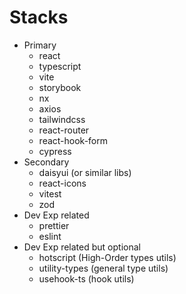 # Stacks

- Primary
  - react
  - typescript
  - vite
  - storybook
  - nx
  - axios
  - tailwindcss
  - react-router
  - react-hook-form
  - cypress
- Secondary
  - daisyui (or similar libs)
  - react-icons
  - vitest
  - zod
- Dev Exp related
  - prettier
  - eslint
- Dev Exp related but optional
  - hotscript (High-Order types utils)
  - utility-types (general type utils)
  - usehook-ts (hook utils)
